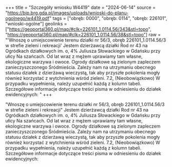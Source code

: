 +++
title = "Szczegóły wniosku W4419"
date = "2024-06-14"
source = "https://bip.brg.gda.pl/images/uploads/wnioski-do-planu-ogolnego/w4419.pdf"
tags = ["obręb: 0000", "obręb: 0114", "obręb: 226101", "wnioski-ogolne"]
geolinks = ["https://geoportal360.pl/map/#clk=226101_1.0114.56/343&stl=topo", "https://geoportal360.pl/map/#clk=226101_1.0114.56/38&stl=topo"]
raw = "'Wnoszę o umiejscowienie terenu działki nr 56/3, obręb 226101_1.0114.56/3 w strefie zieleni i rekreacji' Jestem dzierżawcą działki Rod nr 43 na Ogródkach działkowych im. o, 4% Juliusza Słowackiego w Gdańsku przy ułicy Na szańcach. Od lat wraz z mężem uprawiamy tam własne, ekologiczne warzywa i owoce. Ogrody działkowe są zielonym zapleczem zanieczyszczonego Śródmieścia. Zależy nam na utrzymaniu obecnego statusu działek z dzierżawą wieczystą, tak aby przyszłe pokolenia mogły również korzystać z wytchnienia wśród zieleni. 7.2, (Nieobowiązkowo) W przypadku wypełnienia, należy uzupełnić każdą z kolumn tabeli. Szczegółowe informacje dotyczące treści pisma w odniesieniu do działek ewidencyjnych: "
+++

"Wnoszę o umiejscowienie terenu działki nr 56/3, obręb 226101_1.0114.56/3 w
strefie zieleni i rekreacji" Jestem dzierżawcą działki Rod nr 43 na Ogródkach działkowych im.
o, 4%
Juliusza Słowackiego w Gdańsku przy ułicy Na szańcach. Od lat wraz z mężem uprawiamy tam
własne, ekologiczne warzywa i owoce. Ogrody działkowe są zielonym zapleczem
zanieczyszczonego Śródmieścia. Zależy nam na utrzymaniu obecnego statusu działek z
dzierżawą wieczystą, tak aby przyszłe pokolenia mogły również korzystać z wytchnienia wśród
zieleni.
7.2, (Nieobowiązkowo) W przypadku wypełnienia, należy uzupełnić każdą z kolumn tabeli.
Szczegółowe informacje dotyczące treści pisma w odniesieniu do działek ewidencyjnych:



